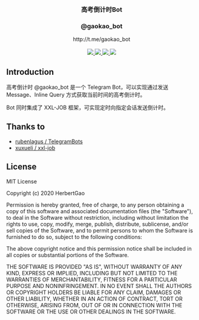 <p align="center" >
    <h3 align="center">高考倒计时Bot</h3>
    <h3 align="center">@gaokao_bot</h3>
    <p align="center">
        http://t.me/gaokao_bot
        <br>
        <br>
        <a href="https://github.com/HerbertGao/gaokao_bot/actions">
         <img src="https://github.com/HerbertGao/gaokao_bot/workflows/Java%20CI%20with%20Gradle/badge.svg" >
        </a>
        <a href="https://github.com/HerbertGao/gaokao_bot/releases">
         <img src="https://img.shields.io/github/release/HerbertGao/gaokao_bot" >
        </a>
        <a href="https://github.com/HerbertGao/gaokao_bot/">
            <img src="https://img.shields.io/github/stars/HerbertGao/gaokao_bot" >
        </a>
        <a href="https://opensource.org/licenses/MIT">
         <img src="https://img.shields.io/github/license/HerbertGao/gaokao_bot" >
        </a>
    </p>
</p>

## Introduction
高考倒计时 @gaokao_bot 是一个 Telegram Bot，可以实现通过发送 Message、Inline Query 方式获取当前时间的高考倒计时。

Bot 同时集成了 XXL-JOB 框架，可实现定时向指定会话发送倒计时。

## Thanks to
- [rubenlagus / TelegramBots](https://github.com/rubenlagus/TelegramBots)
- [xuxueli / xxl-job](https://github.com/xuxueli/xxl-job)

## License
MIT License

Copyright (c) 2020 HerbertGao

Permission is hereby granted, free of charge, to any person obtaining a copy
of this software and associated documentation files (the "Software"), to deal
in the Software without restriction, including without limitation the rights
to use, copy, modify, merge, publish, distribute, sublicense, and/or sell
copies of the Software, and to permit persons to whom the Software is
furnished to do so, subject to the following conditions:

The above copyright notice and this permission notice shall be included in all
copies or substantial portions of the Software.

THE SOFTWARE IS PROVIDED "AS IS", WITHOUT WARRANTY OF ANY KIND, EXPRESS OR
IMPLIED, INCLUDING BUT NOT LIMITED TO THE WARRANTIES OF MERCHANTABILITY,
FITNESS FOR A PARTICULAR PURPOSE AND NONINFRINGEMENT. IN NO EVENT SHALL THE
AUTHORS OR COPYRIGHT HOLDERS BE LIABLE FOR ANY CLAIM, DAMAGES OR OTHER
LIABILITY, WHETHER IN AN ACTION OF CONTRACT, TORT OR OTHERWISE, ARISING FROM,
OUT OF OR IN CONNECTION WITH THE SOFTWARE OR THE USE OR OTHER DEALINGS IN THE
SOFTWARE.
